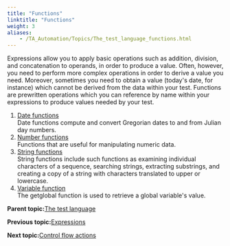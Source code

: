 ```yaml
--- 
title: "Functions"
linktitle: "Functions"
weight: 3
aliases: 
    - /TA_Automation/Topics/The_test_language_functions.html
---
```


Expressions allow you to apply basic operations such as addition, division, and concatenation to operands, in order to produce a value. Often, however, you need to perform more complex operations in order to derive a value you need. Moreover, sometimes you need to obtain a value \(today's date, for instance\) which cannot be derived from the data within your test. Functions are prewritten operations which you can reference by name within your expressions to produce values needed by your test.

1.  [Date functions](/TA_Automation/Topics/Expressions_date_functions.html)  
Date functions compute and convert Gregorian dates to and from Julian day numbers.
2.  [Number functions](/TA_Automation/Topics/Expressions_number_functions.html)  
Functions that are useful for manipulating numeric data.
3.  [String functions](/TA_Automation/Topics/Expressions_string_functions.html)  
String functions include such functions as examining individual characters of a sequence, searching strings, extracting substrings, and creating a copy of a string with characters translated to upper or lowercase.
4.  [Variable function](/TA_Automation/Topics/Expressions_variable_functions.html)  
The getglobal function is used to retrieve a global variable's value.

**Parent topic:**[The test language](/TA_Automation/Topics/The_test_language.html)

**Previous topic:**[Expressions](/TA_Automation/Topics/The_test_language_expressions.html)

**Next topic:**[Control flow actions](/TA_Automation/Topics/The_test_language_control_flow_actions.html)

